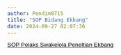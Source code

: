 ```yaml
---
author: Pendim0715
title: "SOP Bidang Ekbang"
date: 2024-09-27 02:07:36
---
```

<p style="margin: 0cm; font-variant-ligatures: normal; font-variant-caps: normal; orphans: 2; text-align: start; widows: 2; -webkit-text-stroke-width: 0px; text-decoration-thickness: initial; text-decoration-style: initial; text-decoration-color: initial; word-spacing: 0px; line-height: 1.1;"><a href="https://drive.google.com/file/d/108jDnIW2X78V2669gjAiZgDH-ugxTWII/view?usp=sharing"><span style="font-size: 10pt; font-family: arial, helvetica, sans-serif;"><span style="color: black;">SOP Pelaks Swakelola Peneltian Ekbang</span></span></a></p>

<p style="margin: 0cm; font-variant-ligatures: normal; font-variant-caps: normal; orphans: 2; text-align: start; widows: 2; -webkit-text-stroke-width: 0px; text-decoration-thickness: initial; text-decoration-style: initial; text-decoration-color: initial; word-spacing: 0px; line-height: 1.1;"></p>
